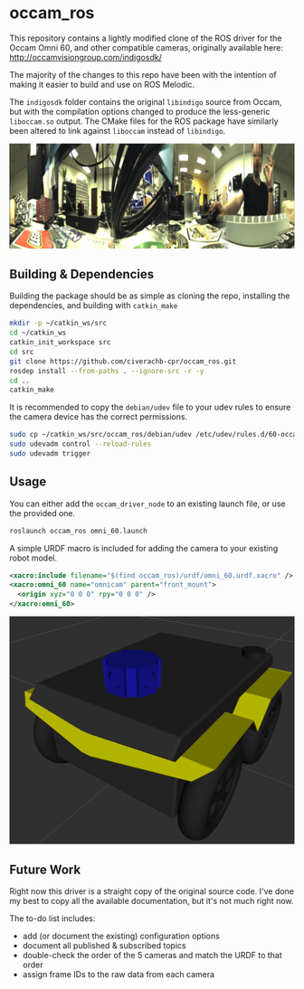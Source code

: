 occam_ros
=============

This repository contains a lightly modified clone of the ROS driver for the Occam Omni 60, and other compatible
cameras, originally available here: http://occamvisiongroup.com/indigosdk/

The majority of the changes to this repo have been with the intention of making it easier to build and use on
ROS Melodic.

The `indigosdk` folder contains the original `libindigo` source from Occam, but with the compilation options changed
to produce the less-generic `liboccam.so` output.  The CMake files for the ROS package have similarly been altered
to link against `liboccam` instead of `libindigo`.

![panorama](doc/panorama.png)


Building & Dependencies
----------------------------

Building the package should be as simple as cloning the repo, installing the dependencies, and building with
`catkin_make`

```bash
mkdir -p ~/catkin_ws/src
cd ~/catkin_ws
catkin_init_workspace src
cd src
git clone https://github.com/civerachb-cpr/occam_ros.git
rosdep install --from-paths . --ignore-src -r -y
cd ..
catkin_make
```

It is recommended to copy the `debian/udev` file to your udev rules to ensure the camera device has the correct
permissions.

```bash
sudo cp ~/catkin_ws/src/occam_ros/debian/udev /etc/udev/rules.d/60-occam.rules
sudo udevadm control --reload-rules
sudo udevadm trigger
```


Usage
----------

You can either add the `occam_driver_node` to an existing launch file, or use the provided one.

```bash
roslaunch occam_ros omni_60.launch
```

A simple URDF macro is included for adding the camera to your existing robot model.

```xml
<xacro:include filename="$(find occam_ros)/urdf/omni_60.urdf.xacro" />
<xacro:omni_60 name="omnicam" parent="front_mount">
  <origin xyz="0 0 0" rpy="0 0 0" />
</xacro:omni_60>
```

![Omni 60 on Jackal](doc/omni_60-jackal.png)


Future Work
--------------

Right now this driver is a straight copy of the original source code.  I've done my best to copy all the available
documentation, but it's not much right now.

The to-do list includes:

- add (or document the existing) configuration options
- document all published & subscribed topics
- double-check the order of the 5 cameras and match the URDF to that order
- assign frame IDs to the raw data from each camera
